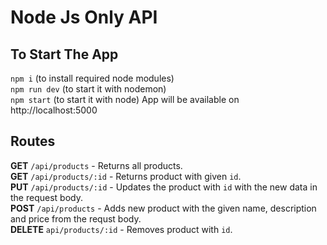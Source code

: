 # Node Js Only API

## To Start The App

`npm i` (to install required node modules)  
`npm run dev` (to start it with nodemon)  
`npm start` (to start it with node)
App will be available on http://localhost:5000  

## Routes

**GET** `/api/products` - Returns all products.  
**GET** `/api/products/:id` - Returns product with given `id`.  
**PUT** `/api/products/:id` - Updates the product with `id` with the new data in the request body.  
**POST** `/api/products` - Adds new product with the given name, description and price from the requst body.  
**DELETE** `api/products/:id` - Removes product with `id`.

